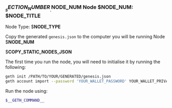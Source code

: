 ### $__SECTION_NUMBER__.$__NODE_NUM__ Node $__NODE_NUM__: $__NODE_TITLE__

Node Type: $__NODE_TYPE__

Copy the generated `genesis.json` to the computer you will be running Node $__NODE_NUM__

$__COPY_STATIC_NODES_JSON__

The first time you run the node, you will need to initialise it by running
the following:

```bash
geth init /PATH/TO/YOUR/GENERATED/genesis.json
geth account import --password 'YOUR_WALLET_PASSWORD' YOUR_WALLET_PRIVATE_KEY
```

Run the node using:

```bash
$__GETH_COMMAND__
```
